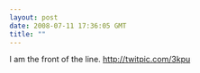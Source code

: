 ```yaml
---
layout: post
date: 2008-07-11 17:36:05 GMT
title: ""
---
```

I am the front of the line. http://twitpic.com/3kpu